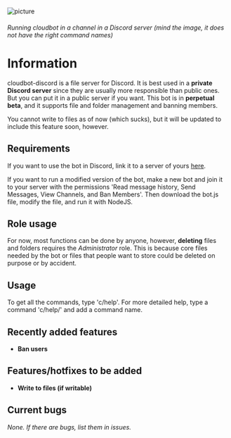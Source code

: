 #
![picture](https://ajskateboarder.github.io/assets/screenshot1.jpg)

###### Running cloudbot in a channel in a Discord server (mind the image, it does not have the right command names)
#
# Information

cloudbot-discord is a file server for Discord. It is best used in a __private Discord server__ since they are usually more responsible than public ones. But you can put it in a public server if you want. This bot is in __perpetual beta__, and it supports file and folder management and banning members.

You cannot write to files as of now (which sucks), but it will be updated to include this feature soon, however.

## Requirements

If you want to use the bot in Discord, link it to a server of yours [here](https://discord.com/api/oauth2/authorize?client_id=835841382882738216&scope=bot&permissions=68608). 

If you want to run a modified version of the bot, make a new bot and join it to your server with the permissions 'Read message history, Send Messages, View Channels, and Ban Members'. Then download the bot.js file, modify the file, and run it with NodeJS.

## Role usage

For now, most functions can be done by anyone, however, __deleting__ files and folders requires the *Administrator* role. This is because core files needed by the bot or files that people want to store could be deleted on purpose or by accident.

## Usage

To get all the commands, type 'c/help'. For more detailed help, type a command 'c/help/' and add a command name.

## Recently added features

- __Ban users__

## Features/hotfixes to be added

- __Write to files (if writable)__

## Current bugs

*None. If there are bugs, list them in issues.*
